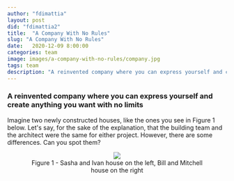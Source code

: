 ```yaml
---
author: "fdimattia"
layout: post
did: "fdimattia2"
title:  "A Company With No Rules"
slug: "A Company With No Rules"
date:   2020-12-09 8:00:00
categories: team
image: images/a-company-with-no-rules/company.jpg
tags: team
description: "A reinvented company where you can express yourself and create anything you want with no limits"
---
```

### A reinvented company where you can express yourself and create anything you want with no limits

Imagine two newly constructed houses, like the ones you see in Figure 1 below. Let's say, for the sake of the explanation, that the building team and the architect were the same for either project. However, there are some differences. Can you spot them?

<div markdown="1" class="blog-image" style="width:100%;height:100%; display: block;margin-left: auto;margin-right: auto;text-align: center;">
<figure>
<a href="/images/a-company-with-no-rules/NoRulesRules_img1.png"><img class="blog-image" src="/images/a-company-with-no-rules/NoRulesRules_img1.png"> </a>
<figcaption> Figure 1 - Sasha and Ivan house on the left, Bill and Mitchell house on the right </figcaption>
</figure>
</div>

I clearly imagine your face and your thoughts right now. Your mind is switching from "Well, yes, there are many obvious differences that I can spot from the pictures" to "Wait, is he making fun of me? The two houses are clearly different. Is this a trick question?". 

Well, yes, it is. Or better saying, there is something else you cannot find out just staring at the picture.

The main differences lie in the type of approach the customers have employed for the building project and, in the end, how stressful they became once the houses got finished.

## A Matter of Approach

For the first house, the customers are Sasha and Ivan. The two created a fashion company from scratch in Russia, which they have been successfully leading for 32 years by now. Since the start, they quickly learned how to manage their company best and make strong decisions. Then, once their business grew outside the Russian borders, they decided to move to America and construct the house of their dreams. Sasha and Ivan hired some of the best architects and engineers, but they also wanted to be directly involved in every part of the build process. Indeed, they spent a lot of time commuting between work and house building site. But, you know, everything should have been perfect, right? After many requests to let the construction team do the work, Jay, the real site manager, threw in the towel and accepted Sasha and Ivan to be actively involved. For this reason, everyone was very stressed about the relationship. The straw that breaks the camel's back happened when Sasha and Ivan decided to choose themselves how to solve a big plumbing problem that the builder discovered during construction. Due to their obstinacy, the work has been delayed by 6 weeks. Notably, everyone felt very stressed and frustrated because of the many disputes that happened during the labors.

---

The second house was requested by a middle-aged couple, Bill and Mitchell. The building process encountered almost the same problems that Sasha and Ivan faced during their home building. Conversely, Bill and Mitchell went for a different approach. They decided to explain their project and their vision in full detail during an initial meeting and let the architect freely take any chance to innovate where needed. Furthermore, the builders were also free to employ the best solution every time some problem would arise as long as the house would respect some previously described fundamental desires. Thus, the issues were brilliantly and promptly solved, thanks to the site manager's skillful direction. Bill and Mitchel were profoundly happy with the results, and during the construction, they were able to dedicate themselves to their work and their lives without particular stress. The same was true for the builder and the architect.

---

In the end, the two houses got beautifully constructed and reflect the wishes of their respective clients. What is different is the approach to the projects themselves: how the problems have been faced, the build processes and the whole experience, themselves were profoundly different among the two projects. Shortly we can say that Sasha and Ivan **lead through control** in the first case while, in the second case, Bill and Mitchell **lead by context**.

## A Different Vision

The two kinds of approach, leading by control and leading by context, are very different from each other. Because of the outcome, even if you could suspect that Bill and Mitchell have chosen the correct approach, leading by context is not always the proper way to act. In fact, some projects could need a lead by control approach, others a lead by context treatment. Surely enough, it is true that we are historically inclined to lead with control. Our society is generally dominated by a vision where you have to strictly control your business if you want everything working correctly and always produce the best result in the less time possible.

However, the problem of employ the wrong method of leading a company is not the real problem. It is not. Millions of companies grow, prosper, and live in complete peace of mind, even with suboptimal direction for their business. Moreover, many companies promote their own culture. *Integrity*, *commitment*, *knowledge*, *respect* are only some of the values from the lists that most (if any!) companies communicate with their employees. Very often, however, these values do not match reality, and the values are quickly forgotten.
Conversely, imagine instead now working for a company where people are free to dream, free to express themselves without fear, and take risks protected by a safe atmosphere. Wow! It's a dream!
Ok, now forget it. It doesn't exist.
Or does it?

One of the most important companies in Silicon Valley has created a culture that has made it one of the most important, innovative, and loved (both by the public and by its employees) in the world. The company name is Netflix, and their so-called "Culture Deck" is publicly available and describes their principles point by point.

There is a problem. If you actually read the Deck, it seems like the exact opposite of the dream described above. Besides being the opposite, it also looks very cynical. What the culture conveys, in fact, is to have an environment where employees live in the profound terror of making a mistake and being quickly rejected if they do not meet the required quality. It's a nightmare!

Actually, appearance deceives. We can briefly describe the Netflix culture as the culture of "**Freedom and Responsibility**" or, taking the title from which this article is inspired, to be identified with the slogan **No Rules Rules** [^1]. In Netflix, you will find a work environment in which **leading is done by context.** Employees have no limit on vacations, no limit on expenses, and decide how to implement an idea with all the needed resources. A company where the employer conveys the clear goal transparently to every employee who will be proud to commit and find the best solution to lead the entire team to unprecedented innovation levels. Seen in this way, it has a different effect, doesn't it? However, getting to apply this kind of culture is not immediate and is not always suitable for all business types. For sure, it is requested a certain level of maturity. In his book, Reed Hastings describes this kind of maturity, which we will see now. In particular, the maturity requested can be obtained by applying just **three simple rules**, and the results could be immediate. Just start with three small steps. With every little step, you will be closer and closer to the company of your dreams.

## The Three Steps

What Reed Hastings teaches us is that at the root of a paradigm change is that we need to reinvent or, as I would say, innovate the inner working of our company. This is also called **the culture of reinvention**, and the following three fundamental steps guide it:

1. Talent Density
2. Increase Candor
3. Reduce Control

The three steps are strictly related and should be considered one after the other. The first one lays the foundation for the second one and the second one lays the foundation for the third one. However, to start testing our company's maturity, one can begin to apply the concepts of the steps out of the box separately. But let's see briefly what these three steps are.

### 1. Talent Density

<div markdown="1" class="blog-image" style="width:60%;height:60%; display: block;margin-left: auto;margin-right: auto;">
<figure>
<a href="/images/a-company-with-no-rules/Dayflow_-_Teamwork.png"><img class="blog-image" src="/images/a-company-with-no-rules/Dayflow_-_Teamwork.png"> </a>
</figure>
</div>

Many times the companies have to face unprofessional employees. In this condition, the companies are forced to spend time working on control policies that become more of a burden than useful practice. And because you cannot apply those rules discriminately only to single persons, **all these complicated control processes end up obtaining the opposite results of slowing down the innovation and the work of all the other employees**. Furthermore, it is crucial to understand that the "unprofessional employee" condition goes beyond the simple situation where an employee is considered not to have enough competence skills. It is an error to identify the perfect talent to only be recognized as the "best genius" in a field of competence. We are on a different level here. In particular, the unprofessional employees are instead the ones that act disrespectfully with their own colleagues or regarding their work, not taking their own responsibilities and spending more time complaining about something. These particular traits can easily be identified in the immaturity of people. **The less is the immaturity, the more should be the sense of responsibility. If we create a company with high responsible and talented people, fewer controls can be applied to the employees**. The more talent density we have, the greater freedom we can offer. Moreover, we need to remember one thing. Using the word of Patty McCord, one of the original creator of the Netflix culture:

> The employees are adults. You know, we've created so many layers and so many processes and so many guidelines to keep those employees in place that we've ended up with systems that treat people like they are children. And they're not. Fully formed adults walk in the door every single day. They have rent payments, they have obligations, they're members of society, they want to create a difference in the world. So if we start with the assumption that everybody comes to work to do an amazing job, you'd be surprised what you get. [^4]

Once we set up an environment with a great density of talent, we can start with the second step: Increase Candor.

### 2. Increase Candor

<div markdown="1" class="blog-image" style="width:60%;height:60%; display: block;margin-left: auto;margin-right: auto;">
<figure>
<a href="/images/a-company-with-no-rules/Allura_-_Feedback_Session.png"><img class="blog-image" src="/images/a-company-with-no-rules/Allura_-_Feedback_Session.png"> </a>
</figure>
</div>

This is one of the most important things in the Netflix culture. **Increase the candor means to increase the practice of the feedback. Every talent has the maturity and the desire to learn from other people.** Working in a company where the ideas and knowledge are free to flow and where the opinions are eager to be asked is a benefit that is often overlooked. Sometimes, many arrogant employees might prefer to keep their knowledge for themselves to be always ahead of their colleagues. This is clearly an unfair practice that deeply harms the workplace and the company itself. However, plenty of cultural habits impose a situation where it is often challenging, or even impossible, to communicate sincere feedback to the company's directors. Promoting the excellent practice of honest feedback would instead be beneficial to everyone. Every employee/employer would quickly improve himself and be implicitly responsible for each other colleagues, reducing traditional control.
Moreover, this is the first step in giving more responsibility to every person. **The more responsibility each person has, the more will be their commitment to the company vision.** While this is one of the most critical parts of the culture and one of the most quickly doable ones, we should remember that it is vital to carefully learn that **honest feedback should not justify externalizing one's own frustration against another person**. For this reason, again, a certain level of maturity should already exist in the company (this is the reason why the first step should be mandatory before employ the honest feedback practice). Also, the company should plan to share the knowledge on which is the correct use of honest feedback.

On the importance of feedback I will leave you here two more resources:

- [The importance of feedback](https://blog.zuru.tech/team/2020/09/01/the-importance-of-feedback) by Luca D'Andria [^2]
- [Stop Pretending That You Can’t Give Candid Feedback](https://hbr.org/2014/02/stop-pretending-that-you-cant-give-candid-feedback) [^3]

Having the possibility to loosen the traditional scrutiny operations lead us to the last step: Reduce Control.

### 3. Reduce Control

<div markdown="1" class="blog-image" style="width:80%;height:80%; display: block;margin-left: auto;margin-right: auto;">
<figure>
<a href="/images/a-company-with-no-rules/Stuck_at_Home.png"><img class="blog-image" src="/images/a-company-with-no-rules/Stuck_at_Home.png"> </a>
</figure>
</div>

The last step is to reduce control. Reducing traditional control is the most valuable aspect both for the employers and for the employees and, at the same time, probably the most challenging step to take. Reducing control means to get rid of the abundance of procedures that until now have been outlined by our old-style company: remove any travel policies, expense policies, vacation policies. This kind of practice can be seen as a real leap of faith. Still, if you are at this third step and are really considering applying these final pieces to your puzzle, you should have successfully applied the previous step and are perfectly aware of the talents you work with. Moreover, at this point, the message that the company must convey to its employees must be unequivocal: **ACT IN THE COMPANY'S BEST INTEREST**. You have been given the freedom but, as everyone knows, "*with great power there must also come great responsibility"* (thank you, Stan Lee), so missteps are hardly allowed. Overall, the "no rules rule" would increase the speed at how the employees bring innovation, decrease the time of slowing down practices, increase the sense of belonging to the project, and an incredible valorizing feeling of responsibility. The managers, in the end, would learn to "**lead with context, no control**." **This means to lead, illustrating, entirely transparently, the final goals, and leave to the highly talented teams and employees to manage their own time and reach the desired objectives**. Consequently, instead of having the typical pyramidal hierarchical structure where the CEO is sitting on the top, we would have a tree branching structure where the CEO represents the tree's root with the most important values and goals. From the sources, the tree will grow, and its branches, representing every manager and team, having recognized the root's goals and vision, will adapt and reach their objective to make the whole tree thrive. Shortly, the root does not directly control its branches. Instead, the branches themselves would organize their work and be responsible for doing the best with the resources they need to employ to let the whole tree thrive.

---

Many other advantages could arise from the correct application of this culture. For example, it is also essential to understand that reducing control permits to give a chance to employees to take the initiative to develop new creative and innovative projects with no approval policies. This is advantageous to all the company because everyone would learn something from the project's experience. For instance, those projects could either be a complete success or a failure (and if it has to fail, it should be better to miserably fail to gain the most information about the failure). Whatever the result, thanks to a correct feedback culture, the employee who starts the project should perform an in-depth investigation of the reason for the success or failure. Above all, if it was a failure, the analysis should be shared with everyone to quickly reach a shared knowledge of what things led to the defeat to learn something new and avoid repeating the same errors.

## Rinse and repeat and the importance of understanding different cultures

Finally, after engaging in the culture, we should be aware that this is just the starting point. There is one more thing to know: Rinse and repeat. The culture should be enhanced and improved. The three steps briefly described above are precisely the ones that are deeply rooted in the Netflix culture. Once they are applied and accepted by the employers and employees, a new level of the same three-step is unlocked to refine every aspect.

Furthermore, we should take care of another fundamental thing. Besides the rules, it is essential to understand if this culture applies to your company and face the implementation problems in different cultural realities. Not every country would respond in the same way to these ideas. You should be aware of the cultural aspect your employee would face when implementing the ideas. A company should learn how to adapt and tune every step to respect and still be satisfying for every person.

## Conclusion

This article was meant to be a brief introduction of an innovative paradigm on how to reinvent a company and get the best out from the people while assuring them a highly creative environment with almost no rules. Switching from leading by control to leading by context is a significant paradigm shift that could seem like a leap of faith. However, following three simple steps (talent density, increase candor, and reduce control), the company can benefit from a greater level of innovation and greater maturity and happiness. There are many other (positive) implications of using this kind of culture that I've not mentioned in this post. Also, there are many critical cultural traits to consider to better integrate the whole culture into a multi-cultural organization. Some of them are the way of communicating, type of leadership, or scheduling model.

## The next thing

Studying different cultures and respecting every person is fundamental if we want to create a happy workplace where every employee feels respected and appreciated. Indeed, my next studies will go exactly in this direction. With no spoiler, let's say that a kind of culture map can be created by attentively listening to our own needs and our international colleagues' and clients' needs. Afterward, we can use the map to collaborate with different cultural realities successfully and obtain the best results.

## References

[^1]: "No Rules Rules" by Reed Hastings and Erin Meyer
[^2]: [The importance of feedback](https://blog.zuru.tech/team/2020/09/01/the-importance-of-feedback)
[^3]: [Stop Pretending That You Can’t Give Candid Feedback](https://hbr.org/2014/02/stop-pretending-that-you-cant-give-candid-feedback)
[^4]: [Patty McCord, TED](https://www.ted.com/talks/patty_mccord_8_lessons_on_building_a_company_people_enjoy_working_for?language=it)
[^5]: [https://www.humaaans.com/](https://www.humaaans.com/)
